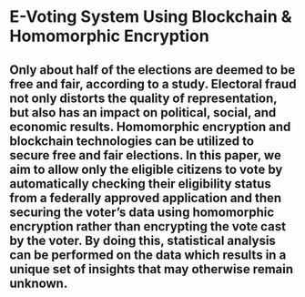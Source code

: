 <h1> E-Voting System Using Blockchain & Homomorphic Encryption</h1>
<h2>Only about half of the elections are deemed to be free and fair, according to a study. 
Electoral fraud not only distorts the quality of representation, but also has an impact on 
political, social, and economic results. Homomorphic encryption and blockchain 
technologies can be utilized to secure free and fair elections. 
In this paper, we aim to allow only the eligible citizens to vote by automatically checking 
their eligibility status from a federally approved application and then securing the 
voter’s data using homomorphic encryption rather than encrypting the vote cast by the 
voter. By doing this, statistical analysis can be performed on the data which results in a 
unique set of insights that may otherwise remain unknown.</h2>
